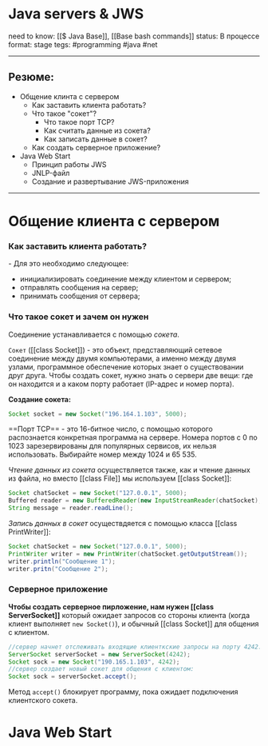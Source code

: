 # Java servers & JWS
need to know: [[$ Java Base]], [[Base bash commands]]
status: В процессе 
format: stage
tegs: #programming #java #net

---
## Резюме: 
- Общение клинта с сервером
	- Как заставить клиента работать?
	- Что такое "сокет"? 
		- Что такое порт TCP? 
		- Как считать данные из сокета? 
		- Как записать данные в сокет? 
	- Как создать серверное приложение? 
- Java Web Start
	- Принцип работы JWS
	- JNLP-файл
	- Создание и развертывание JWS-приложения

---
# Общение клиента с сервером

### Как заставить клиента работать?
\- Для это необходимо следующее:
- инициализировать соединение между клиентом и сервером;
- отправлять сообщения на сервер; 
- принимать сообщения от сервера; 

### Что такое сокет и зачем он нужен
Соединение устанавливается с помощью *сокета*.

`Сокет` ([[class Socket]]) - это объект, представляющий сетевое соединение между двумя компьютерами, а именно между двумя узлами, программное обеспечение которых знает о существовании друг друга. Чтобы создать сокет, нужно знать о сервери две вещи: где он находится и а каком порту работает (IP-адрес и номер порта). 

**Создание сокета:**
```java
Socket socket = new Socket("196.164.1.103", 5000); 
```

 ==Порт TCP== - это 16-битное число, с помощью которого распознается конкретная программа на сервере. Номера портов с 0 по 1023 зарезервированы для популярных сервисов, их нельзя использовать. Выбирайте номер между 1024 и 65 535. 

*Чтение данных из сокета* осуществляется также, как и чтение данных из файла, но вместо [[class File]] мы используем [[class Socket]]: 
```java
Socket chatSocket = new Socket("127.0.0.1", 5000); 
Buffered reader = new BufferedReader(new InputStreamReader(chatSocket); 
String message = reader.readLine(); 
```

*Запись данных в сокет* осуществдяется с помощью класса [[class PrintWriter]]: 
```java
Socket chatSocket = new Socket("127.0.0.1", 5000); 
PrintWriter writer = new PrintWriter(chatSocket.getOutputStream()); 
writer.println("Сообщение 1"); 
writer.pritn("Сообщение 2"); 
``` 


### Серверное приложение
**Чтобы создать серверное пирложение, нам нужен [[class ServerSocket]]** который ожидает запросов со стороны клиента (когда клиент выполняет `new Socket()`), и обычный [[class Socket]] для общения с клиентом. 
```java
//сервер начнет отслеживать входящие клиенткские запросы на порту 4242: 
ServerSocket serverSocket = new ServerSocket(4242); 
Socket sock = new Socket("190.165.1.103", 4242); 
//сервер создает новый сокет для общения с клиентом: 
Socket sock = serverSocket.accept();
```

Метод `accept()` блокирует программу, пока ожидает подключения клиентского сокета. 

# Java Web Start